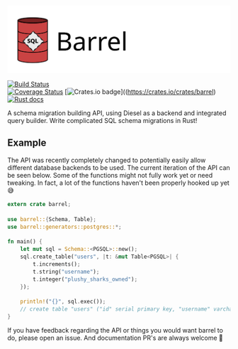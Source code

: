 ![](assets/logo_wide.svg)

[![Build Status](https://travis-ci.org/spacekookie/barrel.svg?branch=master)](https://travis-ci.org/spacekookie/barrel)  
[![Coverage Status](https://coveralls.io/repos/github/spacekookie/barrel/badge.svg?branch=master)](https://coveralls.io/github/spacekookie/barrel?branch=master)
[![Crates.io badge](https://img.shields.io/crates/v/barrel.svg)]((https://crates.io/crates/barrel)
[![Rust docs](https://docs.rs/barrel/badge.svg)](https://docs.rs/barrel/)

A schema migration building API, using Diesel as a backend and integrated query builder. Write complicated SQL schema migrations in Rust!

## Example

The API was recently completely changed to potentially easily allow different database backends to be used. The current iteration of the API can be seen below. Some of the functions might not fully work yet or need tweaking. In fact, a lot of the functions haven't been properly hooked up yet 😅

```rust
extern crate barrel;

use barrel::{Schema, Table};
use barrel::generators::postgres::*;

fn main() {
    let mut sql = Schema::<PGSQL>::new();
    sql.create_table("users", |t: &mut Table<PGSQL>| {
        t.increments();
        t.string("username");
        t.integer("plushy_sharks_owned");
    });

    println!("{}", sql.exec());
    // create table "users" ("id" serial primary key, "username" varchar(255), "plushy_sharks_owned" int)
}

```

If you have feedback regarding the API or things you would want barrel to do, please open an issue. And documentation PR's are always welcome 💚